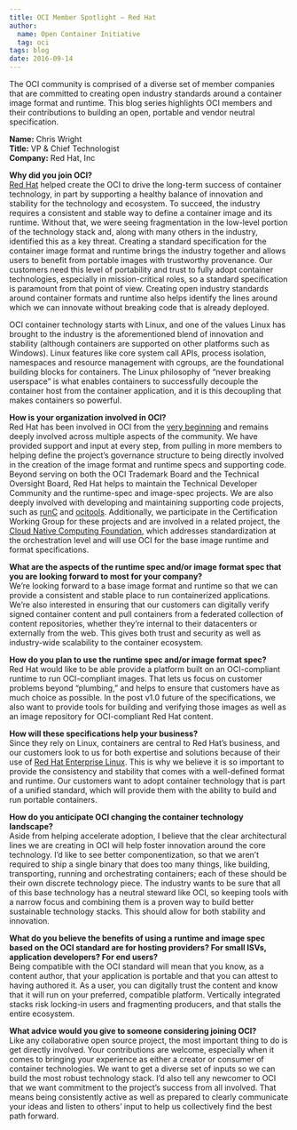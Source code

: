```yaml
---
title: OCI Member Spotlight – Red Hat
author:
  name: Open Container Initiative
  tag: oci
tags: blog
date: 2016-09-14
---
```


The OCI community is comprised of a diverse set of member companies that are committed to creating open industry standards around a container image format and runtime. This blog series highlights OCI members and their contributions to building an open, portable and vendor neutral specification.  

**Name:** Chris Wright  
**Title:** VP & Chief Technologist  
**Company:** Red Hat, Inc  

**Why did you join OCI?**  
[Red Hat](https://www.redhat.com/) helped create the OCI to drive the long-term success of container technology, in part by supporting a healthy balance of innovation and stability for the technology and ecosystem. To succeed, the industry requires a consistent and stable way to define a container image and its runtime. Without that, we were seeing fragmentation in the low-level portion of the technology stack and, along with many others in the industry, identified this as a key threat. Creating a standard specification for the container image format and runtime brings the industry together and allows users to benefit from portable images with trustworthy provenance. Our customers need this level of portability and trust to fully adopt container technologies, especially in mission-critical roles, so a standard specification is paramount from that point of view.  Creating open industry standards around container formats and runtime also helps identify the lines around which we can innovate without breaking code that is already deployed.

OCI container technology starts with Linux, and one of the values Linux has brought to the industry is the aforementioned blend of innovation and stability (although containers are supported on other platforms such as Windows). Linux features like core system call APIs, process isolation, namespaces and resource management with cgroups, are the foundational building blocks for containers. The Linux philosophy of “never breaking userspace” is what enables containers to successfully decouple the container host from the container application, and it is this decoupling that makes containers so powerful.

**How is your organization involved in OCI?**  
Red Hat has been involved in OCI from the [very beginning](/news/2015-06-20-industry-leaders-unite-to-create-project-for-open-container-standard) and remains deeply involved across multiple aspects of the community. We have provided support and input at every step, from pulling in more members to helping define the project’s governance structure to being directly involved in the creation of the image format and runtime specs and supporting code. Beyond serving on both the OCI Trademark Board and the Technical Oversight Board, Red Hat helps to maintain the Technical Developer Community and the runtime-spec and image-spec projects. We are also deeply involved with developing and maintaining supporting code projects, such as [runC](https://github.com/opencontainers/runc) and [ocitools](https://github.com/opencontainers/runtime-tools). Additionally, we participate in the Certification Working Group for these projects and are involved in a related project, the [Cloud Native Computing Foundation](https://www.cncf.io/), which addresses standardization at the orchestration level and will use OCI for the base image runtime and format specifications.

**What are the aspects of the runtime spec and/or image format spec that you are looking forward to most for your company?**  
We’re looking forward to a base image format and runtime so that we can provide a consistent and stable place to run containerized applications. We’re also interested in ensuring that our customers can digitally verify signed container content and pull containers from a federated collection of content repositories, whether they’re internal to their datacenters or externally from the web. This gives both trust and security as well as industry-wide scalability to the container ecosystem.

**How do you plan to use the runtime spec and/or image format spec?**  
Red Hat would like to be able provide a platform built on an OCI-compliant runtime to run OCI-compliant images. That lets us focus on customer problems beyond “plumbing,” and helps to ensure that customers have as much choice as possible. In the post v1.0 future of the specifications, we also want to provide tools for building and verifying those images as well as an image repository for OCI-compliant Red Hat content.

**How will these specifications help your business?**  
Since they rely on Linux, containers are central to Red Hat’s business, and our customers look to us for both expertise and solutions because of their use of [Red Hat Enterprise Linux](https://www.redhat.com/en/technologies/linux-platforms/enterprise-linux). This is why we believe it is so important to provide the consistency and stability that comes with a well-defined format and runtime. Our customers want  to adopt container technology that is part of a unified standard, which will provide them with the ability to build and run portable containers.

**How do you anticipate OCI changing the container technology landscape?**  
Aside from helping accelerate adoption, I believe that the clear architectural lines we are creating in OCI will help foster innovation around the core technology. I’d like to see better componentization, so that we aren’t required to ship a single binary that does too many things, like building, transporting, running and orchestrating containers; each of these should be their own discrete technology piece. The industry wants to be sure that all of this base technology has a neutral steward like OCI, so keeping tools with a narrow focus and combining them is a proven way to build better sustainable technology stacks. This should allow for both stability and innovation.

**What do you believe the benefits of using a runtime and image spec based on the OCI standard are for hosting providers?  For small ISVs, application developers? For end users?**  
Being compatible with the OCI standard will mean that you know, as a content author, that your application is portable and that you can attest to having authored it. As a user, you can digitally trust the content and know that it will run on your preferred, compatible platform. Vertically integrated stacks risk locking-in users and fragmenting producers, and that stalls the entire ecosystem.

**What advice would you give to someone considering joining OCI?**  
Like any collaborative open source project, the most important thing to do is get directly involved. Your contributions are welcome, especially when it comes to bringing your experience as either a creator or consumer of container technologies. We want to get a diverse set of inputs so we can build the most robust technology stack. I’d also tell any newcomer to OCI that we want commitment to the project’s success from all involved. That means being consistently active as well as prepared to clearly communicate your ideas and listen to others’ input to help us collectively find the best path forward.
